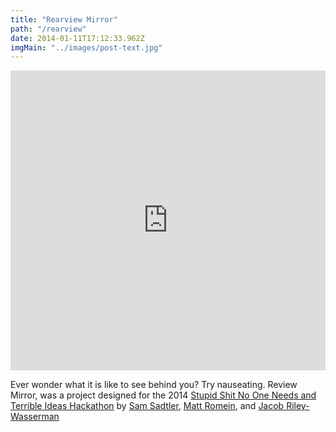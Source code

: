 ```yaml
---
title: "Rearview Mirror"
path: "/rearview"
date: 2014-01-11T17:12:33.962Z
imgMain: "../images/post-text.jpg"
---
```

<div>
	<iframe width="100%" height="480" src="https://www.youtube.com/embed/fK-cwCxU4IU" frameborder="0" allowfullscreen></iframe>
</div>

<p>
	Ever wonder what it is like to see behind you? Try nauseating. Review Mirror, was a project designed for the 2014 <a href="http://www.stupidhackathon.com/">Stupid Shit No One Needs and Terrible Ideas Hackathon</a> by <a href="www.samsadtler.com">Sam Sadtler</a>, <a href="http://matt-romein.com/"> Matt Romein</a>, and <a href="http://www.areaware.com/collections/jacob-riley-wasserman"> Jacob Riley-Wasserman</a>
</p>